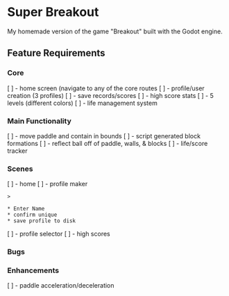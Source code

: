 # Super Breakout

My homemade version of the game "Breakout" built with the Godot engine.


## Feature Requirements

### Core

[ ] - home screen (navigate to any of the core routes
[ ] - profile/user creation (3 profiles) 
[ ] - save records/scores
[ ] - high score stats
[ ] - 5 levels (different colors)
[ ] - life management system


### Main Functionality

[ ] - move paddle and contain in bounds
[ ] - script generated block formations
[ ] - reflect ball off of paddle, walls, & blocks
[ ] - life/score tracker


### Scenes

[ ] - home
[ ] - profile maker

	> 

	* Enter Name
	* confirm unique
	* save profile to disk

[ ] - profile selector
[ ] - high scores




### Bugs

### Enhancements

[ ] - paddle acceleration/deceleration

